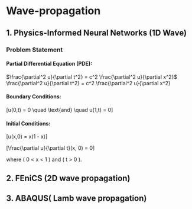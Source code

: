 # Wave-propagation
## 1. Physics-Informed Neural Networks (1D Wave) 
### Problem Statement
#### Partial Differential Equation (PDE):

$\frac{\partial^2 u}{\partial t^2} = c^2 \frac{\partial^2 u}{\partial x^2}\$
\frac{\partial^2 u}{\partial t^2} = c^2 \frac{\partial^2 u}{\partial x^2}
#### Boundary Conditions:

\[u(0,t) = 0 \quad \text{and} \quad u(1,t) = 0\]

#### Initial Conditions:

\[u(x,0) = x(1 - x)\]

\[\frac{\partial u}{\partial t}(x, 0) = 0\]

where \( 0 < x < 1 \) and \( t > 0 \).
## 2. FEniCS (2D wave propagation) 
## 3. ABAQUS( Lamb wave propagation)
